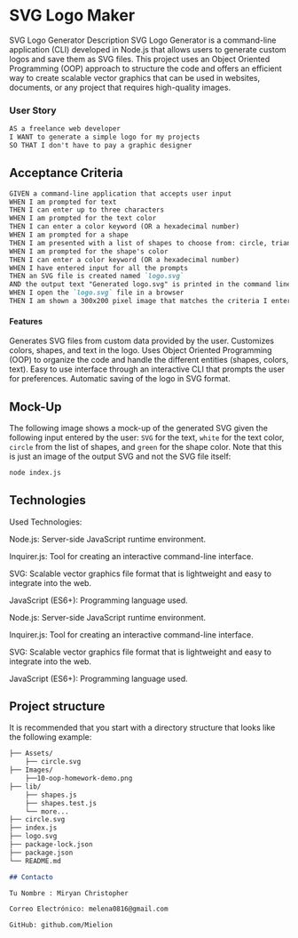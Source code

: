 # SVG Logo Maker


SVG Logo Generator Description SVG Logo Generator is a command-line application (CLI) developed in Node.js that allows users to generate custom logos and save them as SVG files. This project uses an Object Oriented Programming (OOP) approach to structure the code and offers an efficient way to create scalable vector graphics that can be used in websites, documents, or any project that requires high-quality images.


### User Story

```md
AS a freelance web developer
I WANT to generate a simple logo for my projects
SO THAT I don't have to pay a graphic designer
```

## Acceptance Criteria

```md
GIVEN a command-line application that accepts user input
WHEN I am prompted for text
THEN I can enter up to three characters
WHEN I am prompted for the text color
THEN I can enter a color keyword (OR a hexadecimal number)
WHEN I am prompted for a shape
THEN I am presented with a list of shapes to choose from: circle, triangle, and square
WHEN I am prompted for the shape's color
THEN I can enter a color keyword (OR a hexadecimal number)
WHEN I have entered input for all the prompts
THEN an SVG file is created named `logo.svg`
AND the output text "Generated logo.svg" is printed in the command line
WHEN I open the `logo.svg` file in a browser
THEN I am shown a 300x200 pixel image that matches the criteria I entered
```

#### Features

Generates SVG files from custom data provided by the user.
Customizes colors, shapes, and text in the logo.
Uses Object Oriented Programming (OOP) to organize the code and handle the different entities (shapes, colors, text).
Easy to use interface through an interactive CLI that prompts the user for preferences.
Automatic saving of the logo in SVG format.

## Mock-Up

The following image shows a mock-up of the generated SVG given the following input entered by the user: `SVG` for the text, `white` for the text color, `circle` from the list of shapes, and `green` for the shape color. Note that this is just an image of the output SVG and not the SVG file itself:


```bash
node index.js
```

## Technologies 

Used Technologies: 

Node.js: Server-side JavaScript runtime environment.

Inquirer.js: Tool for creating an interactive command-line interface.

SVG: Scalable vector graphics file format that is lightweight and easy to integrate into the web.

JavaScript (ES6+): Programming language used.

Node.js: Server-side JavaScript runtime environment.

Inquirer.js: Tool for creating an interactive command-line interface.

SVG: Scalable vector graphics file format that is lightweight and easy to integrate into the web.

JavaScript (ES6+): Programming language used.


## Project structure
It is recommended that you start with a directory structure that looks like the following example:

```md
├── Assets/
    ├── circle.svg
├── Images/            
    ├──10-oop-homework-demo.png
├── lib/               
    ├── shapes.js       
    ├── shapes.test.js  
    └── more...         
├── circle.svg         
├── index.js            
├── logo.svg   
├── package-lock.json        
├── package.json
└── README.md          

## Contacto

Tu Nombre : Miryan Christopher

Correo Electrónico: melena0816@gmail.com

GitHub: github.com/Mielion
```
